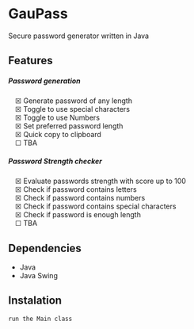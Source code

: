 # GauPass

Secure password generator written in Java

## Features

##### Password generation

&emsp;☒ Generate password of any length <br >
&emsp;☒ Toggle to use special characters <br />
&emsp;☒ Toggle to use Numbers <br />
&emsp;☒ Set preferred password length <br />
&emsp;☒ Quick copy to clipboard <br />
&emsp;☐ TBA <br />

##### Password Strength checker

&emsp;☒ Evaluate passwords strength with score up to 100 <br />
&emsp;☒ Check if password contains letters <br />
&emsp;☒ Check if password contains numbers <br />
&emsp;☒ Check if password contains special characters <br />
&emsp;☒ Check if password is enough length <br />
&emsp;☐ TBA <br />

## Dependencies

- Java
- Java Swing

## Instalation

    run the Main class
